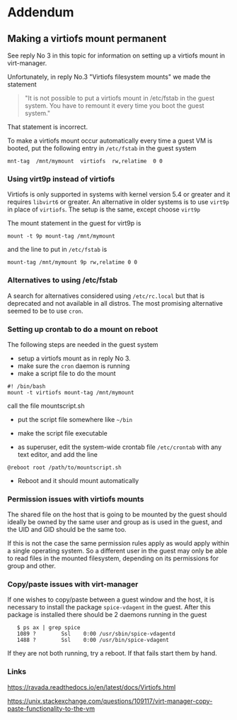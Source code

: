 # Addendum #

## Making a virtiofs mount permanent ##
See reply No 3 in this topic for information on setting up a virtiofs mount 
in virt-manager.

Unfortunately, in reply No.3 "Virtiofs filesystem mounts" we made the statement


>  "It is not possible to put a virtiofs mount in /etc/fstab
 in the guest system. You have to remount it every time
 you boot the guest system." 

That statement is incorrect. 

To make a virtiofs mount 
occur automatically every time a guest VM is booted,
put the following entry in `/etc/fstab` in the guest system

```
mnt-tag  /mnt/mymount  virtiofs  rw,relatime  0 0
```

### Using virt9p instead of virtiofs ###
Virtiofs is only supported in systems with kernel version 5.4 or greater
and it requires `libvirt6` or greater. 
An alternative in older systems is to use `virt9p` in place of `virtiofs`.
The setup is the same, except choose `virt9p`

The mount statement in the guest for virt9p is

```
mount -t 9p mount-tag /mnt/mymount
```

and the line to put in `/etc/fstab` is

```
mount-tag /mnt/mymount 9p rw,relatime 0 0
```

### Alternatives to using /etc/fstab ###

A search for alternatives considered using `/etc/rc.local` but that is 
deprecated and not available in all distros. 
The most promising alternative seemed to be to use `cron`.

### Setting up crontab to do a mount on reboot ###
The following steps are needed in the guest system

 - setup a virtiofs mount as in reply No 3.
 - make sure the `cron` daemon is running 
 - make a script file to do the mount

```
#! /bin/bash
mount -t virtiofs mount-tag /mnt/mymount
```

call the file mountscript.sh

 - put the script file somewhere like `~/bin` 

 - make the script file executable

 - as superuser, edit the system-wide crontab file `/etc/crontab` with any text editor, and add the line

```
@reboot root /path/to/mountscript.sh
```

   -  Reboot and it should mount automatically
   
### Permission issues with virtiofs mounts ###
   The shared file on the host  that is going to be mounted by the guest 
   should ideally be owned by the same user and group as is used in the guest, and the UID and GID should be the same too.
   
   If this is not the case the same permission rules apply as would apply within a single operating system. So a different user in the guest may only be able to read files in the mounted filesystem, depending on its permissions for group and other.  
   
   
### Copy/paste issues with virt-manager ###
   If one wishes to copy/paste between a guest window and the host, it is 
   necessary to install the package `spice-vdagent` in the guest.
   After this package is installed there should be 2 daemons running in 
   the guest
   
```
   $ ps ax | grep spice
   1089 ?        Ssl    0:00 /usr/sbin/spice-vdagentd
   1488 ?        Ssl    0:00 /usr/bin/spice-vdagent
```
  If they are not both running, try a reboot. If that fails start them by hand.
  
### Links ###
  
  https://ravada.readthedocs.io/en/latest/docs/Virtiofs.html
  
  https://unix.stackexchange.com/questions/109117/virt-manager-copy-paste-functionality-to-the-vm
  
  
   
   
